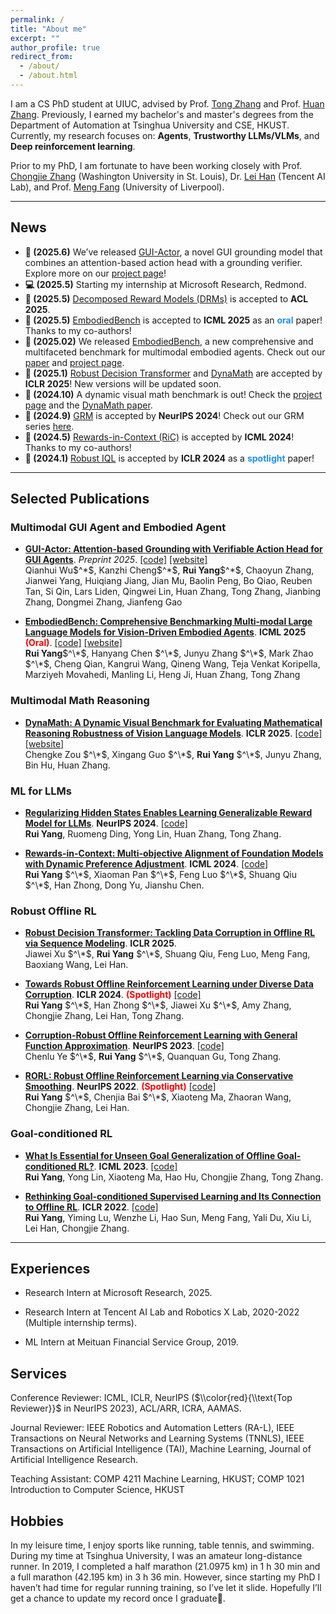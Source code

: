 ```yaml
---
permalink: /
title: "About me"
excerpt: ""
author_profile: true
redirect_from: 
  - /about/
  - /about.html
---
```


I am a CS PhD student at UIUC, advised by Prof. [Tong Zhang](http://tongzhang-ml.org) and Prof. [Huan Zhang](https://www.huan-zhang.com). Previously, I earned my bachelor's and master's degrees from the Department of Automation at Tsinghua University and CSE, HKUST. Currently, my research focuses on: **Agents**, **Trustworthy LLMs/VLMs**, and **Deep reinforcement learning**.

Prior to my PhD, I am fortunate to have been working closely with Prof. [Chongjie Zhang](https://engineering.wustl.edu/faculty/Chongjie-Zhang.html) (Washington University in St. Louis), Dr. [Lei Han](http://www.leihan.org) (Tencent AI Lab), and Prof. [Meng Fang](https://mengfn.github.io) (University of Liverpool). 

---

## News
- **🌟 (2025.6)** We’ve released [GUI-Actor](https://arxiv.org/abs/2506.03143), a novel GUI grounding model that combines an attention-based action head with a grounding verifier. Explore more on our [project page](https://microsoft.github.io/GUI-Actor/)!
- **💻 (2025.5)** Starting my internship at Microsoft Research, Redmond.
- **🎉 (2025.5)** [Decomposed Reward Models (DRMs)](https://arxiv.org/pdf/2502.13131) is accepted to **ACL 2025**.
- **🎉 (2025.5)** [EmbodiedBench](https://github.com/EmbodiedBench/EmbodiedBench) is accepted to **ICML 2025** as an <span style="color:DodgerBlue;">**oral**</span> paper! Thanks to my co-authors!
- **🌟 (2025.02)** We released [EmbodiedBench](https://github.com/EmbodiedBench/EmbodiedBench), a new comprehensive and multifaceted benchmark for multimodal embodied agents. Check out our [paper](https://arxiv.org/abs/2502.09560) and [project page](https://embodiedbench.github.io/).
- **🎉 (2025.1)** [Robust Decision Transformer](https://arxiv.org/abs/2407.04285) and [DynaMath](https://arxiv.org/abs/2411.00836) are accepted by **ICLR 2025**! New versions will be updated soon.
- **🌟 (2024.10)** A dynamic visual math benchmark is out! Check the [project page](https://dynamath.github.io) and the [DynaMath paper](https://huan-zhang.com/DynaMath.pdf).
- **🎉 (2024.9)** [GRM](https://arxiv.org/abs/2406.10216) is accepted by **NeurIPS 2024**! Check out our GRM series [here](https://github.com/YangRui2015/Generalizable-Reward-Model).
- **🎉 (2024.5)** [Rewards-in-Context (RiC)](https://arxiv.org/abs/2402.10207) is accepted by **ICML 2024**! Thanks to my co-authors!
- **🎉 (2024.1)** [Robust IQL](https://openreview.net/forum?id=5hAMmCU0bK) is accepted by **ICLR 2024** as a <span style="color:DodgerBlue;">**spotlight**</span> paper!

---
## Selected Publications 

### Multimodal GUI Agent and Embodied Agent
- **[GUI-Actor: Attention-based Grounding with Verifiable Action Head for GUI Agents](https://arxiv.org/abs/2506.03143)**. *Preprint 2025*. [\[code\]](https://github.com/microsoft/GUI-Actor) [\[website\]](https://microsoft.github.io/GUI-Actor)    
  Qianhui Wu\$^\*\$, Kanzhi Cheng\$^\*\$, **Rui Yang**\$^\*\$, Chaoyun Zhang, Jianwei Yang, Huiqiang Jiang, Jian Mu, Baolin Peng, Bo Qiao, Reuben Tan, Si Qin, Lars Liden, Qingwei Lin, Huan Zhang, Tong Zhang, Jianbing Zhang, Dongmei Zhang, Jianfeng Gao

- **[EmbodiedBench: Comprehensive Benchmarking Multi-modal Large Language Models for Vision-Driven Embodied Agents](https://arxiv.org/abs/2502.09560)**. **ICML 2025** <span style="color:red;">**(Oral)**</span>. [[code]](https://github.com/EmbodiedBench/EmbodiedBench) [[website]](https://embodiedbench.github.io/)  
  **Rui Yang**$^\*$, Hanyang Chen $^\*$, Junyu Zhang $^\*$, Mark Zhao $^\*$, Cheng Qian, Kangrui Wang, Qineng Wang, Teja Venkat Koripella, Marziyeh Movahedi, Manling Li, Heng Ji, Huan Zhang, Tong Zhang

### Multimodal Math Reasoning 
- **[DynaMath: A Dynamic Visual Benchmark for Evaluating Mathematical Reasoning Robustness of Vision Language Models](https://arxiv.org/abs/2411.00836)**. **ICLR 2025**. [[code]](https://github.com/DynaMath/DynaMath) [[website]](https://dynamath.github.io/)  
  Chengke Zou $^\*$, Xingang Guo $^\*$, **Rui Yang** $^\*$, Junyu Zhang, Bin Hu, Huan Zhang.

### ML for LLMs
- **[Regularizing Hidden States Enables Learning Generalizable Reward Model for LLMs](https://arxiv.org/abs/2406.10216)**. **NeurIPS 2024**. [[code]](https://github.com/YangRui2015/Generalizable-Reward-Model)  
  **Rui Yang**, Ruomeng Ding, Yong Lin, Huan Zhang, Tong Zhang.

- **[Rewards-in-Context: Multi-objective Alignment of Foundation Models with Dynamic Preference Adjustment](https://arxiv.org/abs/2402.10207)**. **ICML 2024**. [[code]](https://github.com/YangRui2015/RiC)  
  **Rui Yang** $^\*$, Xiaoman Pan $^\*$, Feng Luo $^\*$, Shuang Qiu $^\*$, Han Zhong, Dong Yu, Jianshu Chen.

### Robust Offline RL

- **[Robust Decision Transformer: Tackling Data Corruption in Offline RL via Sequence Modeling](https://openreview.net/forum?id=phAlw3JPms)**. **ICLR 2025**.  
  Jiawei Xu $^\*$, **Rui Yang** $^\*$, Shuang Qiu, Feng Luo, Meng Fang, Baoxiang Wang, Lei Han.

- **[Towards Robust Offline Reinforcement Learning under Diverse Data Corruption](https://openreview.net/forum?id=5hAMmCU0bK)**. **ICLR 2024**. <span style="color:red;">**(Spotlight)**</span> [[code]](https://github.com/YangRui2015/RIQL)  
  **Rui Yang** $^\*$, Han Zhong $^\*$, Jiawei Xu $^\*$, Amy Zhang, Chongjie Zhang, Lei Han, Tong Zhang.

- **[Corruption-Robust Offline Reinforcement Learning with General Function Approximation](https://openreview.net/forum?id=K9M7XNS9BX)**. **NeurIPS 2023**. [[code]](https://github.com/YangRui2015/UWMSG)  
  Chenlu Ye $^\*$, **Rui Yang** $^\*$, Quanquan Gu, Tong Zhang.

- **[RORL: Robust Offline Reinforcement Learning via Conservative Smoothing](https://openreview.net/forum?id=_QzJJGH_KE)**. **NeurIPS 2022**. <span style="color:red;">**(Spotlight)**</span> [[code]](https://github.com/YangRui2015/RORL)  
  **Rui Yang** $^\*$, Chenjia Bai $^\*$, Xiaoteng Ma, Zhaoran Wang, Chongjie Zhang, Lei Han.

### Goal-conditioned RL
- **[What Is Essential for Unseen Goal Generalization of Offline Goal-conditioned RL?](https://openreview.net/forum?id=UrQySwOk4q)**. **ICML 2023**. [[code]](https://github.com/YangRui2015/GOAT)  
  **Rui Yang**, Yong Lin, Xiaoteng Ma, Hao Hu, Chongjie Zhang, Tong Zhang.

- **[Rethinking Goal-conditioned Supervised Learning and Its Connection to Offline RL](https://openreview.net/forum?id=KJztlfGPdwW)**. **ICLR 2022**. [[code]](https://github.com/YangRui2015/AWGCSL)  
  **Rui Yang**, Yiming Lu, Wenzhe Li, Hao Sun, Meng Fang, Yali Du, Xiu Li, Lei Han, Chongjie Zhang.


---


## Experiences

- Research Intern at Microsoft Research, 2025.

- Research Intern at Tencent AI Lab and Robotics X Lab, 2020-2022 (Multiple internship terms).

- ML Intern at Meituan Financial Service Group, 2019.

## Services

Conference Reviewer: ICML, ICLR, NeurIPS ($\\color{red}{\\text{Top Reviewer}}$ in NeurIPS 2023), ACL/ARR, ICRA, AAMAS. 

Journal Reviewer: IEEE Robotics and Automation Letters (RA-L), IEEE Transactions on Neural Networks and
Learning Systems (TNNLS), IEEE Transactions on Artificial Intelligence (TAI), Machine Learning, Journal of Artificial Intelligence Research.

Teaching Assistant: COMP 4211 Machine Learning, HKUST; COMP 1021 Introduction to Computer Science, HKUST


## Hobbies

In my leisure time, I enjoy sports like running, table tennis, and swimming. During my time at Tsinghua University, I was an amateur long-distance runner. In 2019, I completed a half marathon (21.0975 km) in 1 h 30 min and a full marathon (42.195 km) in 3 h 36 min. However, since starting my PhD I haven’t had time for regular running training, so I’ve let it slide. Hopefully I’ll get a chance to update my record once I graduate🙂.
